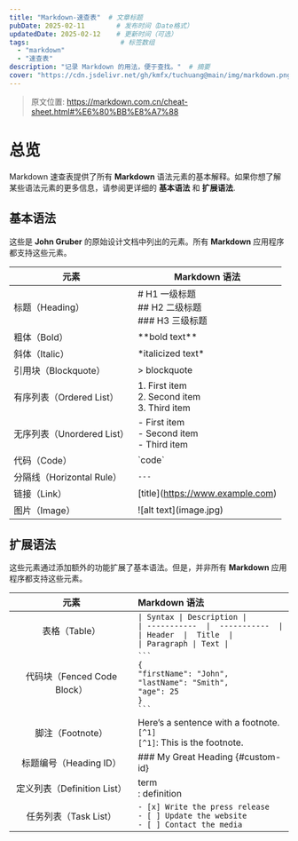 ```yaml
---
title: "Markdown-速查表"  # 文章标题
pubDate: 2025-02-11        # 发布时间（Date格式）
updatedDate: 2025-02-12    # 更新时间（可选）
tags:                       # 标签数组
  - "markdown"
  - "速查表"
description: "记录 Markdown 的用法，便于查找。"  # 摘要
cover: "https://cdn.jsdelivr.net/gh/kmfx/tuchuang@main/img/markdown.png"  # 封面图路径（可选）
---
```


> 原文位置: <https://markdown.com.cn/cheat-sheet.html#%E6%80%BB%E8%A7%88>

# 总览

Markdown 速查表提供了所有 **Markdown**
语法元素的基本解释。如果你想了解某些语法元素的更多信息，请参阅更详细的
**基本语法** 和 **扩展语法**.

## 基本语法

这些是 **John Gruber** 的原始设计文档中列出的元素。所有 **Markdown**
应用程序都支持这些元素。

| 元素 | Markdown 语法 |
|----|----|
| 标题（Heading） | \# H1 一级标题<br> \## H2 二级标题<br> \### H3 三级标题 |
| 粗体（Bold） | \*\*bold text\*\* |
| 斜体（Italic） | \*italicized text\* |
| 引用块（Blockquote） | \> blockquote |
| 有序列表（Ordered List） | 1\. First item<br> 2. Second item<br> 3. Third item |
| 无序列表（Unordered List） | \- First item<br> - Second item<br> - Third item |
| 代码（Code） | \`code\` |
| 分隔线（Horizontal Rule） | `---` |
| 链接（Link） | \[title\](<https://www.example.com>) |
| 图片（Image） | \![alt text\](image.jpg) |

## 扩展语法

这些元素通过添加额外的功能扩展了基本语法。但是，并非所有 **Markdown**
应用程序都支持这些元素。

| 元素 | Markdown 语法 |
|:--:|:---|
| 表格（Table） | `\| Syntax \| Description \|`<br>`\| -----------  \|  -----------  \|`<br>`\| Header  \|  Title  \|`<br>`\| Paragraph \| Text \|` |
| 代码块（Fenced Code Block） | ```` ``` ````<br>`{`<br>`"firstName": "John",`<br>`"lastName": "Smith",`<br/>`"age": 25`<br>`}`<br>```` ``` ```` |
| 脚注（Footnote） | Here’s a sentence with a footnote. `[^1]`<br/>`[^1]`: This is the footnote. |
| 标题编号（Heading ID） | \### My Great Heading {#custom-id} |
| 定义列表（Definition List） | term<br/>: definition |
| 任务列表（Task List）| `- [x] Write the press release`<br/>`- [ ] Update the website`<br/>`- [ ] Contact the media` |
